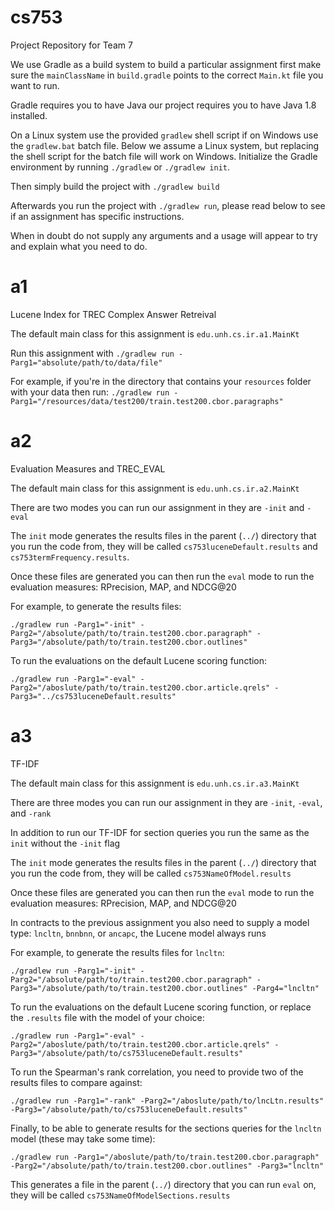 # cs753

Project Repository for Team 7

We use Gradle as a build system to build a particular assignment first make sure the `mainClassName` in `build.gradle` points to the correct `Main.kt` file you want to run. 

Gradle requires you to have Java our project requires you to have Java 1.8 installed. 

On a Linux system use the provided `gradlew` shell script if on Windows use the `gradlew.bat` batch file. Below we assume a Linux system, but replacing the shell script for the batch file will work on Windows. Initialize the Gradle environment by running ```./gradlew``` or ```./gradlew init```.

Then simply build the project with ```./gradlew build```

Afterwards you run the project with ```./gradlew run```, please read below to see if an assignment has specific instructions.

When in doubt do not supply any arguments and a usage will appear to try and explain what you need to do.

# a1

Lucene Index for TREC Complex Answer Retreival

The default main class for this assignment is ```edu.unh.cs.ir.a1.MainKt```

Run this assignment with ```./gradlew run -Parg1="absolute/path/to/data/file"```

For example, if you're in the directory that contains your `resources` folder with your data then run: ```./gradlew run -Parg1="/resources/data/test200/train.test200.cbor.paragraphs"```

# a2

Evaluation Measures and TREC_EVAL

The default main class for this assignment is ```edu.unh.cs.ir.a2.MainKt```

There are two modes you can run our assignment in they are ```-init``` and ```-eval```

The ```init``` mode generates the results files in the parent (```../```) directory that you run the code from, they will be called ```cs753luceneDefault.results``` and ```cs753termFrequency.results```.

Once these files are generated you can then run the ```eval``` mode to run the evaluation measures: RPrecision, MAP, and NDCG@20

For example, to generate the results files:

```./gradlew run -Parg1="-init" -Parg2="/absolute/path/to/train.test200.cbor.paragraph" -Parg3="/absolute/path/to/train.test200.cbor.outlines" ```

To run the evaluations on the default Lucene scoring function:

```./gradlew run -Parg1="-eval" -Parg2="/aboslute/path/to/train.test200.cbor.article.qrels" -Parg3="../cs753luceneDefault.results"```

# a3

TF-IDF

The default main class for this assignment is ```edu.unh.cs.ir.a3.MainKt```

There are three modes you can run our assignment in they are ```-init```, ```-eval```, and ```-rank```

In addition to run our TF-IDF for section queries you run the same as the ```init``` without the ```-init``` flag

The ```init``` mode generates the results files in the parent (```../```) directory that you run the code from, they will be called ```cs753NameOfModel.results```

Once these files are generated you can then run the ```eval``` mode to run the evaluation measures: RPrecision, MAP, and NDCG@20

In contracts to the previous assignment you also need to supply a model type: ```lncltn```, ```bnnbnn```, or ```ancapc```, the Lucene model always runs

For example, to generate the results files for ```lncltn```:

```./gradlew run -Parg1="-init" -Parg2="/absolute/path/to/train.test200.cbor.paragraph" -Parg3="/absolute/path/to/train.test200.cbor.outlines" -Parg4="lncltn" ```

To run the evaluations on the default Lucene scoring function, or replace the ```.results``` file with the model of your choice:

```./gradlew run -Parg1="-eval" -Parg2="/aboslute/path/to/train.test200.cbor.article.qrels" -Parg3="/absolute/path/to/cs753luceneDefault.results"```

To run the Spearman's rank correlation, you need to provide two of the results files to compare against:

```./gradlew run -Parg1="-rank" -Parg2="/aboslute/path/to/lncLtn.results" -Parg3="/absolute/path/to/cs753luceneDefault.results"```

Finally, to be able to generate results for the sections queries for the ```lncltn``` model (these may take some time):

```./gradlew run -Parg1="/aboslute/path/to/train.test200.cbor.paragraph" -Parg2="/absolute/path/to/train.test200.cbor.outlines" -Parg3="lncltn"``` 

This generates a file in the parent (```../```) directory that you can run ```eval``` on, they will be called ```cs753NameOfModelSections.results```